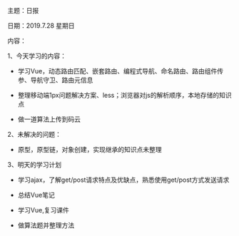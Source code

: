 主题：日报

日期：2019.7.28  星期日

内容：

1、今天学习的内容：

- 学习Vue，动态路由匹配、嵌套路由、编程式导航、命名路由、路由组件传参、导航守卫、路由元信息

- 整理移动端1px问题解决方案、less；浏览器对js的解析顺序，本地存储的知识点

- 做一道算法上传到码云
 

2、未解决的问题：

- 原型，原型链，对象创建，实现继承的知识点未整理


3、明天的学习计划

- 学习ajax，了解get/post请求特点及优缺点，熟悉使用get/post方式发送请求

- 总结Vue笔记

- 学习Vue,复习课件

- 做算法题并整理方法